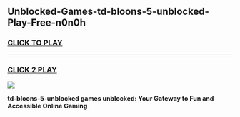 
## Unblocked-Games-td-bloons-5-unblocked-Play-Free-n0n0h
<h3>
<a href="https://premium76.site?title=td-bloons-5-unblocked&ref=10A">CLICK TO PLAY</a></h3>
<hr>

<h3>
<a href="https://premium76.site?title=td-bloons-5-unblocked&ref=10A">CLICK 2 PLAY</a>
  
</h3>

<a href="https://premium76.site?title=td-bloons-5-unblocked&ref=10A"><img src="https://clearcache.store/games.png"></a>


**td-bloons-5-unblocked games unblocked: Your Gateway to Fun and Accessible Online Gaming**
